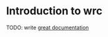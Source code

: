 # Introduction to wrc

TODO: write [great documentation](http://jacobian.org/writing/what-to-write/)
